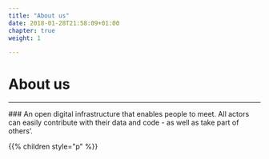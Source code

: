 ```yaml
---
title: "About us"
date: 2018-01-28T21:58:09+01:00
chapter: true
weight: 1

---
```

# About us
<hr>
### An open digital infrastructure that enables people to meet. 
All actors can easily contribute with their data and code - as well as take part of others’.


{{% children style="p" %}}